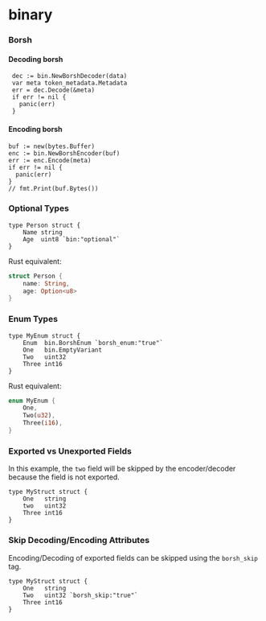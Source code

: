 # binary

### Borsh

#### Decoding borsh

```golang
 dec := bin.NewBorshDecoder(data)
 var meta token_metadata.Metadata
 err = dec.Decode(&meta)
 if err != nil {
   panic(err)
 }
```

#### Encoding borsh

```golang
buf := new(bytes.Buffer)
enc := bin.NewBorshEncoder(buf)
err := enc.Encode(meta)
if err != nil {
  panic(err)
}
// fmt.Print(buf.Bytes())
```

### Optional Types

```golang
type Person struct {
	Name string
	Age  uint8 `bin:"optional"`
}
```

Rust equivalent:
```rust
struct Person {
    name: String,
    age: Option<u8>
}
```

### Enum Types

```golang
type MyEnum struct {
	Enum  bin.BorshEnum `borsh_enum:"true"`
	One   bin.EmptyVariant
	Two   uint32
	Three int16
}
```

Rust equivalent:
```rust
enum MyEnum {
    One,
    Two(u32),
    Three(i16),
}
```

### Exported vs Unexported Fields

In this example, the `two` field will be skipped by the encoder/decoder because the
field is not exported.
```golang
type MyStruct struct {
	One   string
	two   uint32
	Three int16
}
```

### Skip Decoding/Encoding Attributes

Encoding/Decoding of exported fields can be skipped using the `borsh_skip` tag.
```golang
type MyStruct struct {
	One   string
	Two   uint32 `borsh_skip:"true"`
	Three int16
}
```
